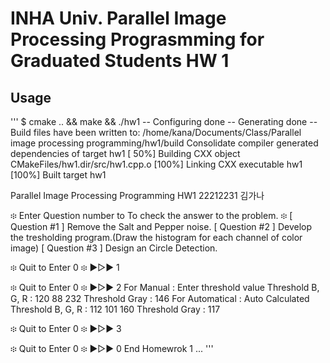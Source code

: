 # INHA Univ. Parallel Image Processing Prograsmming for Graduated Students HW 1

## Usage

'''
$ cmake .. && make && ./hw1
-- Configuring done
-- Generating done
-- Build files have been written to: /home/kana/Documents/Class/Parallel image processing programming/hw1/build
Consolidate compiler generated dependencies of target hw1
[ 50%] Building CXX object CMakeFiles/hw1.dir/src/hw1.cpp.o
[100%] Linking CXX executable hw1
[100%] Built target hw1

Parallel Image Processing Programming HW1
22212231 김가나

፨ Enter Question number to To check the answer to the problem. ፨
[ Question #1 ]
Remove the Salt and Pepper noise.
[ Question #2 ]
Develop the tresholding program.(Draw the histogram for each channel of color image)
[ Question #3 ]
Design an Circle Detection.

፨ Quit to Enter 0 ፨
▶▷▶ 1

፨ Quit to Enter 0 ፨
▶▷▶ 2
For Manual : Enter threshold value
Threshold B, G, R : 120 88 232
Threshold Gray : 146
For Automatical : Auto Calculated
Threshold B, G, R : 112 101 160
Threshold Gray : 117

፨ Quit to Enter 0 ፨
▶▷▶ 3

፨ Quit to Enter 0 ፨
▶▷▶ 0
End Homewrok 1 ...
'''
